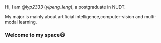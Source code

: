 Hi, I am _@lyp2333_  (_yipeng_leng_), a postgraduate in NUDT.

My major is mainly about artificial intelligence,computer-vision and multi-modal learning.

### Welcome to my space:smile:

